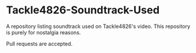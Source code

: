 # Tackle4826-Soundtrack-Used
A repository listing soundtrack used on Tackle4826's video.
This repository is purely for nostalgia reasons.

Pull requests are accepted.

